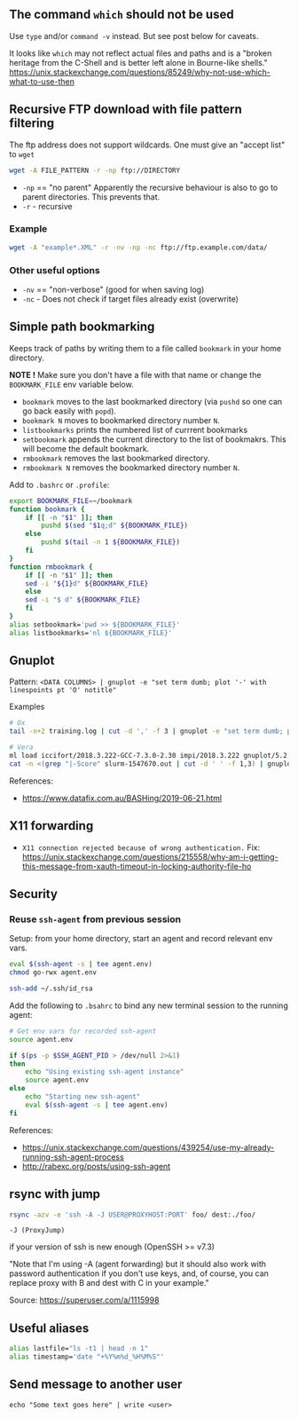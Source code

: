 
## The command `which` should not be used

Use `type` and/or `command -v` instead. But see post below for caveats.

It looks like `which` may not reflect actual files and paths and is a 
"broken heritage from the C-Shell and is better left alone in Bourne-like shells."
https://unix.stackexchange.com/questions/85249/why-not-use-which-what-to-use-then


## Recursive FTP download with file pattern filtering

The ftp address does not support wildcards. One must give an "accept list" to `wget`

```bash
wget -A FILE_PATTERN -r -np ftp://DIRECTORY
```

* `-np` == "no parent" Apparently the recursive behaviour is also to go to parent directories.
  This prevents that.
* `-r` - recursive

### Example
```bash
wget -A "example*.XML" -r -nv -np -nc ftp://ftp.example.com/data/
```

### Other useful options
* `-nv` == "non-verbose" (good for when saving log)
* `-nc` - Does not check if target files already exist (overwrite)

## Simple path bookmarking 

Keeps track of paths by writing them to a file called `bookmark` in your home directory.

**NOTE !** Make sure you don't have a file with that name 
or change the `BOOKMARK_FILE` env variable below.

* `bookmark` moves to the last bookmarked directory (via `pushd` so one can go back easily with `popd`).
* `bookmark N` moves to bookmarked directory number `N`. 
* `listbookmarks` prints the numbered list of currrent bookmarks
* `setbookmark` appends the current directory to the list of bookmakrs. This will become the default bookmark.
* `rmbookmark` removes the last bookmarked directory.
* `rmbookmark N` removes the bookmarked directory number `N`.

Add to `.bashrc` or `.profile`:

```bash
export BOOKMARK_FILE=~/bookmark
function bookmark {
    if [[ -n "$1" ]]; then
        pushd $(sed "$1q;d" ${BOOKMARK_FILE})
    else
        pushd $(tail -n 1 ${BOOKMARK_FILE})
    fi
}
function rmbookmark {
    if [[ -n "$1" ]]; then
	sed -i "${1}d" ${BOOKMARK_FILE}
    else
	sed -i "$ d" ${BOOKMARK_FILE}
    fi
}
alias setbookmark='pwd >> ${BOOKMARK_FILE}'
alias listbookmarks='nl ${BOOKMARK_FILE}'

```

## Gnuplot 

Pattern: `<DATA COLUMNS> | gnuplot -e "set term dumb; plot '-' with linespoints pt 'O' notitle"`

Examples

```bash
# Ox
tail -n+2 training.log | cut -d ',' -f 3 | gnuplot -e "set term dumb; plot '-' with linespoints pt 'o' notitle"

# Vera
ml load iccifort/2018.3.222-GCC-7.3.0-2.30 impi/2018.3.222 gnuplot/5.2.2
cat -n <(grep "|-Score" slurm-1547670.out | cut -d ' ' -f 1,3) | gnuplot -e "set term dumb; plot '-' with linespoints  pt 'o' notitle"
```

References:

* https://www.datafix.com.au/BASHing/2019-06-21.html



## X11 forwarding

* `X11 connection rejected because of wrong authentication.` Fix: https://unix.stackexchange.com/questions/215558/why-am-i-getting-this-message-from-xauth-timeout-in-locking-authority-file-ho


## Security

### Reuse `ssh-agent` from previous session

Setup: from your home directory, start an agent and record relevant env vars.

```bash
eval $(ssh-agent -s | tee agent.env)
chmod go-rwx agent.env

ssh-add ~/.ssh/id_rsa
```

Add the following to `.bsahrc` to bind any new terminal session to the running agent:

```bash
# Get env vars for recorded ssh-agent
source agent.env

if $(ps -p $SSH_AGENT_PID > /dev/null 2>&1)
then
    echo "Using existing ssh-agent instance"
    source agent.env
else
    echo "Starting new ssh-agent"
    eval $(ssh-agent -s | tee agent.env)
fi
```

References:
* https://unix.stackexchange.com/questions/439254/use-my-already-running-ssh-agent-process
* http://rabexc.org/posts/using-ssh-agent


## rsync with jump

```bash
rsync -azv -e 'ssh -A -J USER@PROXYHOST:PORT' foo/ dest:./foo/
```

`-J (ProxyJump)` 

if your version of ssh is new enough (OpenSSH >= v7.3)

"Note that I'm using -A (agent forwarding) but it should also work with password authentication if you don't use keys, and, of course, you can replace proxy with B and dest with C in your example."

Source: https://superuser.com/a/1115998


## Useful aliases

```bash
alias lastfile="ls -t1 | head -n 1"
alias timestamp='date "+%Y%m%d_%H%M%S"'
```


## Send message to another user

```
echo "Some text goes here" | write <user>
```

